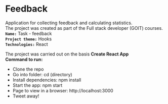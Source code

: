 # Feedback
Application for collecting feedback and calculating statistics.<br>
The project was created as part of the Full stack developer (GOIT) courses. <br>
<b>`Name:`</b> Task - feedback<br>
<b>`Project theme:`</b> Hooks  <br>
<b>`Technologies:`</b> React<br>

The project was carried out on the basis **Create React App** </br>
**Command to run:** 
- Clone the repo
- Go into folder: cd (directory)
- Install dependencies: npm install
- Start the app: npm start
- Page to view in a browser: http://localhost:3000
- Tweet away!




